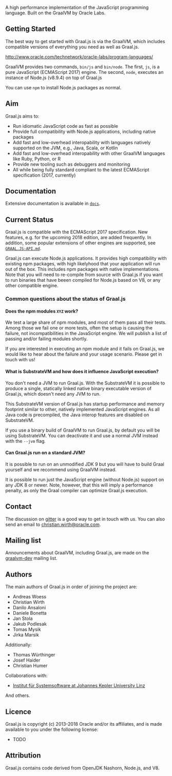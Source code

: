 A high performance implementation of the JavaScript programming language.
Built on the GraalVM by Oracle Labs.

## Getting Started
The best way to get started with Graal.js is via the GraalVM, which includes compatible versions of everything you need as well as Graal.js.

http://www.oracle.com/technetwork/oracle-labs/program-languages/

GraalVM provides two commands, `bin/js` and `bin/node`.
The first, `js`, is a pure JavaScript (ECMAScript 2017) engine.
The second, `node`, executes an instance of Node.js (v8.9.4) on top of Graal.js

You can use `npm` to install Node.js packages as normal.

## Aim
Graal.js aims to:

* Run idiomatic JavaScript code as fast as possible
* Provide full compatibility with Node.js applications, including native packages
* Add fast and low-overhead interopability with languages natively supported on the JVM, e.g., Java, Scala, or Kotlin
* Add fast and low-overhead interopability with other GraalVM languages like Ruby, Python, or R
* Provide new tooling such as debuggers and monitoring
* All while being fully standard compliant to the latest ECMAScript specification (2017, currently)

## Documentation

Extensive documentation is available in [`docs`](docs).

## Current Status

Graal.js is compatible with the ECMAScript 2017 specification.
New features, e.g. for the upcoming 2018 edition, are added frequently.
In addition, some popular extensions of other engines are supported, see [`GRAAL.JS-API.md`](docs/GRAAL.JS-API.md).

Graal.js can execute Node.js applications.
It provides high compatibility with existing npm packages, with high likelyhood that your application will run out of the box.
This includes npm packages with native implementations.
Note that you will need to re-compile from source with Graal.js if you want to run binaries that have beeen compiled for Node.js based on V8, or any other compatible engine.

### Common questions about the status of Graal.js

#### Does the npm modules `XYZ` work?

We test a large share of npm modules, and most of them pass all their tests.
Among those we fail one or more tests, often the setup is causing the failure, not incompatibilities in the JavaScript engine.
We will publish a list of passing and/or failing modules shortly.

If you are interested in executing an npm module and it fails on Graal.js, we would like to hear about the failure and your usage scenario.
Please get in touch with us!

#### What is SubstrateVM and how does it influence JavaScript execution?

You don't need a JVM to run Graal.js.
With the SubstrateVM it is possible to produce a single, statically linked native binary executable version of Graal.js, which doesn't need any JVM to run.

This SubstrateVM version of Graal.js has startup performance and memory footprint similar to other, natively implemented JavaScript engines.
As all Java code is precompiled, the Java interop features are disabled on SubstrateVM.

If you use a binary build of GraalVM to run Graal.js, by default you will be using SubstrateVM.
You can deactivate it and use a normal JVM instead with the `--jvm` flag.

#### Can Graal.js run on a standard JVM?

It is possible to run on an unmodified JDK 9 but you will have to build Graal yourself and we recommend using GraalVM instead.

It is possible to run just the JavaScript engine (without Node.js) support on any JDK 8 or newer.
Note, however, that this will imply a performance penalty, as only the Graal compiler can optimize Graal.js execution.

## Contact

The discussion on [gitter](https://gitter.im/graalvm/graal-core) is a good way to get in touch with us.
You can also send an email to christian.wirth@oracle.com.

## Mailing list

Announcements about GraalVM, including Graal.js, are made on the [graalvm-dev](https://oss.oracle.com/mailman/listinfo/graalvm-dev) mailing list.

## Authors

The main authors of Graal.js in order of joining the project are:

* Andreas Woess
* Christian Wirth
* Danilo Ansaloni
* Daniele Bonetta
* Jan Stola
* Jakub Podlesak
* Tomas Mysik
* Jirka Marsik

Additionally:

* Thomas Würthinger
* Josef Haider
* Christian Humer

Collaborations with:

* [Institut für Systemsoftware at Johannes Kepler University Linz](http://ssw.jku.at)

And others.

## Licence

Graal.js is copyright (c) 2013-2018 Oracle and/or its affiliates, and is made available to you under the following license:

* TODO

## Attribution

Graal.js contains code derived from OpenJDK Nashorn, Node.js, and V8.

